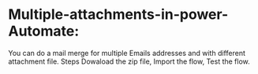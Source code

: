 # Multiple-attachments-in-power-Automate:
You can do a mail merge for multiple Emails addresses and with different attachment file. 
Steps
Dowaload the zip file,
Import the flow,
Test the flow.








